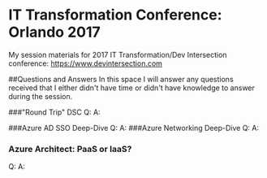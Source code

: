 # IT Transformation Conference: Orlando 2017
My session materials for 2017 IT Transformation/Dev Intersection conference: https://www.devintersection.com

##Questions and Answers
In this space I will answer any questions received that I either didn't have time or didn't have knowledge to answer during the session.

###"Round Trip" DSC
Q: 
A: 

###Azure AD SSO Deep-Dive
Q: 
A: 
###Azure Networking Deep-Dive
Q:
A:
### Azure Architect: PaaS or IaaS?
Q:
A:


